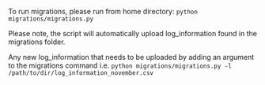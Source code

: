 To run migrations, please run from home directory:
`python migrations/migrations.py` 

Please note, the script will automatically upload log_information found in the migrations folder.

Any new log_information that needs to be uploaded by adding an argument to the migrations command i.e.
`python migrations/migrations.py -l /path/to/dir/log_information_november.csv`